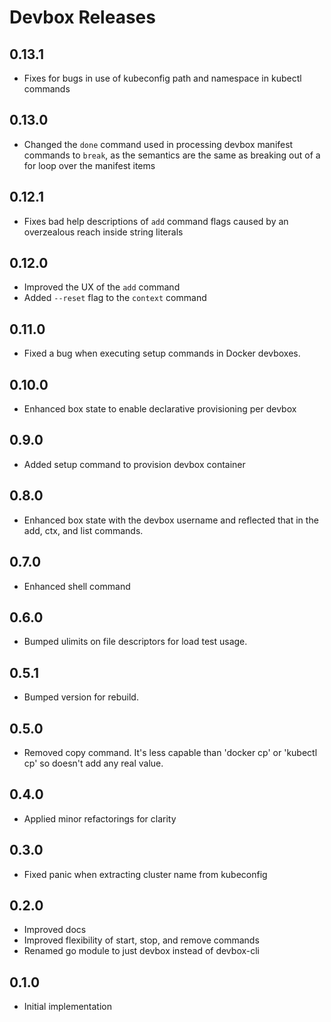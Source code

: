 # Devbox Releases

## 0.13.1

- Fixes for bugs in use of kubeconfig path and namespace in kubectl commands 

## 0.13.0

- Changed the `done` command used in processing devbox manifest commands to
  `break`, as the semantics are the same as breaking out of a for loop over
  the manifest items

## 0.12.1

- Fixes bad help descriptions of `add` command flags caused by an overzealous
  reach inside string literals

## 0.12.0

- Improved the UX of the `add` command
- Added `--reset` flag to the `context` command

## 0.11.0

- Fixed a bug when executing setup commands in Docker devboxes.

## 0.10.0

- Enhanced box state to enable declarative provisioning per devbox

## 0.9.0

- Added setup command to provision devbox container

## 0.8.0

- Enhanced box state with the devbox username and reflected that in the add,
  ctx, and list commands.

## 0.7.0

- Enhanced shell command

## 0.6.0

- Bumped ulimits on file descriptors for load test usage.

## 0.5.1

- Bumped version for rebuild.

## 0.5.0

- Removed copy command. It's less capable than 'docker cp' or 'kubectl cp' so
  doesn't add any real value.
  
## 0.4.0

- Applied minor refactorings for clarity

## 0.3.0

- Fixed panic when extracting cluster name from kubeconfig

## 0.2.0

- Improved docs
- Improved flexibility of start, stop, and remove commands
- Renamed go module to just devbox instead of devbox-cli

## 0.1.0

- Initial implementation
